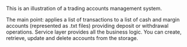 This is an illustration of a trading accounts management system.

The main point: applies a list of transactions to a list of cash and margin accounts 
(represented as .txt files) providing deposit or withdrawal operations. 
Service layer provides all the business logic. 
You can create, retrieve, update and delete accounts from the storage.
